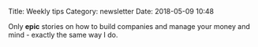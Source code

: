 Title: Weekly tips
Category: newsletter
Date: 2018-05-09 10:48

Only <b>epic</b> stories on how to build companies and manage your money and mind - exactly the same way I do.